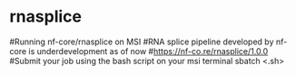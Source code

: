# rnasplice
#Running nf-core/rnasplice on MSI
#RNA splice pipeline developed by nf-core is underdevelopment as of now 
  #https://nf-co.re/rnasplice/1.0.0
#Submit your job using the bash script on your msi terminal 
  sbatch <.sh>
